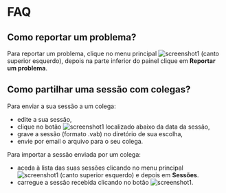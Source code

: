 # FAQ
## Como reportar um problema?
Para reportar um problema, clique no menu principal ![screenshot1](assets/help/pt/images/MainMenu.png) (canto superior esquerdo), depois na parte inferior do painel clique em **Reportar um problema**.

## Como partilhar uma sessão com colegas?
Para enviar a sua sessão a um colega:
 - edite a sua sessão,
 - clique no botão ![screenshot1](assets/help/pt/images/SessionEditionShareSessionButton.png) localizado abaixo da data da sessão,
 - grave a sessão (formato .vab) no diretório de sua escolha,
 - envie por email o arquivo para o seu colega.

Para importar a sessão enviada por um colega:
 - aceda à lista das suas sessões clicando no menu principal ![screenshot1](assets/help/pt/images/MainMenu.png) (canto superior esquerdo) e depois em **Sessões**.
 - carregue a sessão recebida clicando no botão ![screenshot1](assets/help/pt/images/SessionExplorationLoadSessionButton.png).